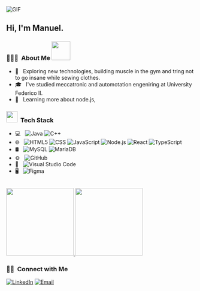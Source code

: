 


<img align="center" alt="GIF" src="https://raw.githubusercontent.com/JoeyBling/JoeyBling/master/pic/pusheencode.gif" />



<h2> Hi, I'm Manuel.</h2>

<h3> 👨🏻‍💻 &nbsp;About Me <img src="https://media.giphy.com/media/VgCDAzcKvsR6OM0uWg/giphy.gif" width="50"> </h3>

- 🤔 &nbsp; Exploring new technologies, building muscle in the gym and tring not to go insane while sewing clothes.
- 🎓 &nbsp; I've studied meccatronic and automotation engeniring at University Federico II.
- 🌱 &nbsp; Learning more about node.js, 

<h3> <img src="https://media.giphy.com/media/WUlplcMpOCEmTGBtBW/giphy.gif" width="30"> &nbsp;Tech Stack</h3> 

- 💻 &nbsp;
  ![Java](https://img.shields.io/badge/-Java-333333?style=flat&logo=Java&logoColor=007396)
  ![C++](https://img.shields.io/badge/-C++-333333?style=flat&logo=C%2B%2B&logoColor=00599C)  
- 🌐 &nbsp;
  ![HTML5](https://img.shields.io/badge/-HTML5-333333?style=flat&logo=HTML5)
  ![CSS](https://img.shields.io/badge/-CSS-333333?style=flat&logo=CSS3&logoColor=1572B6)
  ![JavaScript](https://img.shields.io/badge/-JavaScript-333333?style=flat&logo=javascript)
  ![Node.js](https://img.shields.io/badge/-Node.js-333333?style=flat&logo=node.js)
  ![React](https://img.shields.io/badge/-React-333333?style=flat&logo=react)
  ![TypeScript](https://img.shields.io/badge/-TypeScript-333333?style=flat&logo=typescript)
- 🛢 &nbsp;
  ![MySQL](https://img.shields.io/badge/-MySQL-333333?style=flat&logo=mysql)
  ![MariaDB](https://img.shields.io/badge/-MariaDB-333333?style=flat&logo=mariadb)
- ⚙️ &nbsp;
  ![GitHub](https://img.shields.io/badge/-GitHub-333333?style=flat&logo=github)
- 🔧 &nbsp;
  ![Visual Studio Code](https://img.shields.io/badge/-Visual%20Studio%20Code-333333?style=flat&logo=visual-studio-code&logoColor=007ACC)
- 🖥 &nbsp;
  ![Figma](https://img.shields.io/badge/-Figma-333333?style=flat&logo=figma)

<br/>

<a href="https://github.com/AVS1508">
  <img height="180em" src="https://github-readme-stats.vercel.app/api?username=ManueLomaglio8&theme=buefy&show_icons=true" />
  <img height="180em" src="https://github-readme-stats.vercel.app/api/top-langs/?username=ManueLomaglio&theme=buefy&layout=compact" />
</a>

<br/>

<h3> 🤝🏻 &nbsp;Connect with Me </h3>

<p align="center">

<a href="https://www.linkedin.com/in/manuel-lomaglio-3b68b5348/"><img alt="LinkedIn" src="https://img.shields.io/badge/LinkedIn-Manuel%20Lomaglio%20-blue?style=flat-square&logo=linkedin"></a>
<a href="manuelomaglio@gmail.com"><img alt="Email" src="https://img.shields.io/badge/Email-manuelomaglio@gmail.com-blue?style=flat-square&logo=gmail"></a>
</p>



